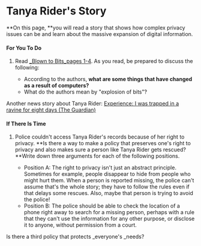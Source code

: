 # Tanya Rider's Story

**On this page, **you will read a story that shows how complex privacy issues can be and learn about the massive expansion of digital information.

#### For You To Do

1. Read [_Blown to Bits_pages 1-4](http://www.bitsbook.com/wp-content/uploads/2008/12/B2B_3.pdf#page=19). As you read, be prepared to discuss the following:

   * According to the authors, **what are some things that have changed as a result of computers?**
   * What do the authors mean by "explosion of bits"?

Another news story about Tanya Rider: [Experience: I was trapped in a ravine for eight days \(The Guardian\)](http://www.theguardian.com/lifeandstyle/2011/apr/09/experience-trapped-in-ravine)

#### If There Is Time



1. Police couldn't access Tanya Rider's records because of her right to privacy. **Is there a way to make a policy that preserves one's right to privacy and also makes sure a person like Tanya Rider gets rescued? **Write down three arguments for each of the following positions.

   * Position A: The right to privacy isn't just an abstract principle. Sometimes for example, people disappear to hide from people who might hurt them. When a person is reported missing, the police can't assume that's the whole story; they have to follow the rules even if that delays some rescues. Also, maybe that person is trying to avoid the police!
   * Position B: The police should be able to check the location of a phone right away to search for a missing person, perhaps with a rule that they can't use the information for any other purpose, or disclose it to anyone, without permission from a court.

Is there a third policy that protects _everyone's _needs?



